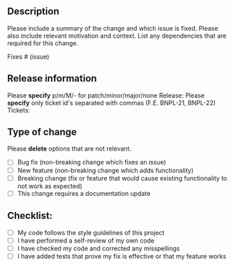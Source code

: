 ## Description

Please include a summary of the change and which issue is fixed. Please also include relevant motivation and context. List any dependencies that are required for this change.

Fixes # (issue)

## Release information

Please **specify** p/m/M/- for patch/minor/major/none
Release:
Please **specify** only ticket id's separated with commas (F.E. BNPL-21, BNPL-22)
Tickets:

## Type of change

Please **delete** options that are not relevant.

- [ ] Bug fix (non-breaking change which fixes an issue)
- [ ] New feature (non-breaking change which adds functionality)
- [ ] Breaking change (fix or feature that would cause existing functionality to not work as expected)
- [ ] This change requires a documentation update

## Checklist:

- [ ] My code follows the style guidelines of this project
- [ ] I have performed a self-review of my own code
- [ ] I have checked my code and corrected any misspellings
- [ ] I have added tests that prove my fix is effective or that my feature works